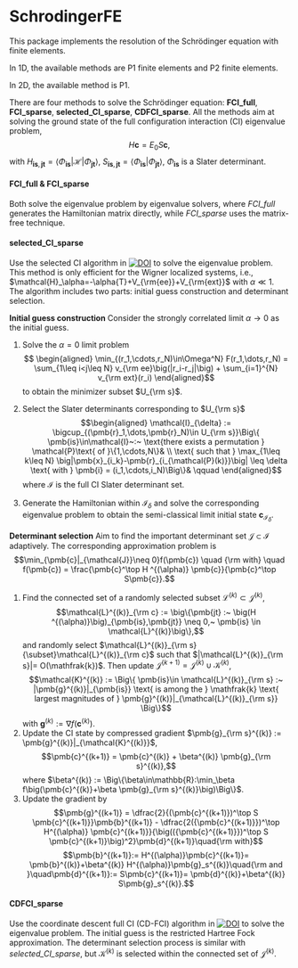 # SchrodingerFE

This package implements the resolution of the Schrödinger equation with finite elements. 

In 1D, the available methods are P1 finite elements and P2 finite elements.

In 2D, the available method is P1.

There are four methods to solve the Schrödinger equation: **FCI_full**, **FCI_sparse**,  **selected_CI_sparse**, **CDFCI_sparse**. All the methods aim at solving the ground state of the full configuration interaction (CI) eigenvalue problem,
$$H\pmb{c}=E_0 S\pmb{c},$$
with $H_{\pmb{is},\,\pmb{jt}} = \langle\Phi_{\pmb{is}}|\mathcal{H}|\Phi_{\pmb{jt}}\rangle$,  $S_{\pmb{is},\,\pmb{jt}} = \langle\Phi_{\pmb{is}}|\Phi_{\pmb{jt}}\rangle$, $\Phi_{\pmb{is}}$ is a Slater determinant.

#### FCI_full & FCI_sparse
Both solve the eigenvalue problem by eigenvalue solvers, where *FCI_full* generates the Hamiltonian matrix directly, while *FCI_sparse* uses the matrix-free technique.

#### selected_CI_sparse
Use the selected CI algorithm in [![DOI](https://img.shields.io/badge/DOI-10.1016/j.jcp.2023.112251-blue)](https://doi.org/10.1016/j.jcp.2023.112251) to solve the eigenvalue problem. This method is only efficient for the Wigner localized systems, i.e., $\mathcal{H}_\alpha=-\alpha{T}+V_{\rm{ee}}+V_{\rm{ext}}$ with $\alpha\ll 1$. The algorithm includes two parts: initial guess construction and determinant selection.

**Initial guess construction**
Consider the strongly correlated limit $\alpha\to0$ as the initial guess.
1. Solve the $\alpha=0$ limit problem 
$$
\begin{aligned}
			\min_{(r_1,\cdots,r_N)\in\Omega^N} F(r_1,\dots,r_N) 
			= \sum_{1\leq i<j\leq N} v_{\rm ee}\big(|r_i-r_j|\big) + \sum_{i=1}^{N} v_{\rm ext}(r_i) 
		\end{aligned}$$
		to obtain the minimizer subset $U_{\rm s}$.

2. Select the Slater determinants corresponding to $U_{\rm s}$
	$$\begin{aligned}
				\mathcal{I}_{\delta} := \bigcup_{(\pmb{r}_1,\dots,\pmb{r}_N)\in U_{\rm s}}\Big\{ \pmb{is}\in\mathcal{I}~:~
				\text{there exists a permutation } \mathcal{P}\text{ of }\{1,\cdots,N\}&
				\\
				\text{ such that }
				\max_{1\leq k\leq N} \big|\pmb{x}_{i_k}-\pmb{r}_{i_{\mathcal{P}(k)}}\big| \leq \delta
				\text{ with } \pmb{i} = (i_1,\cdots,i_N)\Big\}& 
				\qquad
			\end{aligned}$$
where $\mathcal{I}$ is the full CI Slater determinant set.
3. Generate the Hamiltonian within $\mathcal{I}_{\delta}$ and solve the corresponding eigenvalue problem to obtain the semi-classical limit initial state $\pmb{c}_{\mathcal{I}_{\delta}}$.

**Determinant selection**
Aim to find the important determinant set $\mathcal{J}\subset\mathcal{I}$ adaptively. The corresponding approximation problem is 
$$\min_{\pmb{c}|_{\mathcal{J}}\neq 0}f(\pmb{c}) \quad {\rm with}  \quad f(\pmb{c}) = \frac{\pmb{c}^\top H ^{(\alpha)} \pmb{c}}{\pmb{c}^\top S\pmb{c}}.$$
1. Find the connected set of a randomly selected subset $\mathcal{L}^{(k)} {\subset} \mathcal{J}^{(k)}$,
$$\mathcal{L}^{(k)}_{\rm c} := \big\{\pmb{jt} :~ \big(H ^{(\alpha)}\big)_{\pmb{is},\pmb{jt}} \neq 0,~ \pmb{is} \in \mathcal{L}^{(k)}\big\},$$
and randomly select $\mathcal{L}^{(k)}_{\rm s}{\subset}\mathcal{L}^{(k)}_{\rm c}$ such that $|\mathcal{L}^{(k)}_{\rm s}|= O(\mathfrak{k})$. Then update $\mathcal{J}^{(k+1)} = \mathcal{J}^{(k)} \cup \mathcal{K}^{(k)}$,
$$\mathcal{K}^{(k)} := \Big\{ \pmb{is}\in \mathcal{L}^{(k)}_{\rm s} :~ |\pmb{g}^{(k)}|_{\pmb{is}} \text{ is among the } \mathfrak{k} \text{ largest magnitudes of } \pmb{g}^{(k)}|_{\mathcal{L}^{(k)}_{\rm s}} \Big\}$$
with $\pmb{g}^{(k)}:=\nabla f(\pmb{c}^{(k)})$.
1. Update the CI state by compressed gradient $\pmb{g}_{\rm s}^{(k)} := \pmb{g}^{(k)}|_{\mathcal{K}^{(k)}}$,
$$\pmb{c}^{(k+1)} = \pmb{c}^{(k)} + \beta^{(k)} \pmb{g}_{\rm s}^{(k)},$$
where $\beta^{(k)} := \Big\{\beta\in\mathbb{R}:\min_\beta f\big(\pmb{c}^{(k)}+\beta \pmb{g}_{\rm s}^{(k)}\big)\Big\}$.
3. Update the gradient by
$$\pmb{g}^{(k+1)} = \dfrac{2}{(\pmb{c}^{(k+1)})^\top S \pmb{c}^{(k+1)}}\pmb{b}^{(k+1)} 
			- \dfrac{2({\pmb{c}^{(k+1)}})^\top H^{(\alpha)} \pmb{c}^{(k+1)}}{\big(({\pmb{c}^{(k+1)}})^\top S \pmb{c}^{(k+1)}\big)^2}\pmb{d}^{(k+1)}\quad{\rm with}$$
$$\pmb{b}^{(k+1)}:= H^{(\alpha)}\pmb{c}^{(k+1)}= \pmb{b}^{(k)}+\beta^{(k)} H^{(\alpha)}\pmb{g}_s^{(k)}\quad{\rm and }\quad\pmb{d}^{(k+1)}:= S\pmb{c}^{(k+1)}= \pmb{d}^{(k)}+\beta^{(k)} S\pmb{g}_s^{(k)}.$$


#### CDFCI_sparse
Use the coordinate descent full CI (CD-FCI) algorithm in [![DOI](https://img.shields.io/badge/DOI-10.1021/acs.jctc.9b00138-blue)](https://doi.org/10.1021/acs.jctc.9b00138) to solve the eigenvalue problem. The initial guess is the restricted Hartree Fock approximation. The determinant selection process is similar with *selected_CI_sparse*, but $\mathcal{K}^{(k)}$ is selected within the connected set of $\mathcal{J}^{(k)}$.